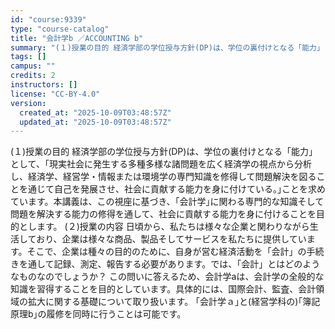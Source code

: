 ```yaml
---
id: "course:9339"
type: "course-catalog"
title: "会計学b ／ACCOUNTING b"
summary: "(１)授業の目的 経済学部の学位授与方針(DP)は、学位の裏付けとなる「能力」として、｢現実社会に発生する多種多様な諸問題を広く経済学の視点から分析し、経済学、経営学・情報または環境学の専門知識を修得して問題解決を図ることを通じて自己を発展…"
tags: []
campus: ""
credits: 2
instructors: []
license: "CC-BY-4.0"
version:
  created_at: "2025-10-09T03:48:57Z"
  updated_at: "2025-10-09T03:48:57Z"
---
```

(１)授業の目的 経済学部の学位授与方針(DP)は、学位の裏付けとなる「能力」として、｢現実社会に発生する多種多様な諸問題を広く経済学の視点から分析し、経済学、経営学・情報または環境学の専門知識を修得して問題解決を図ることを通じて自己を発展させ、社会に貢献する能力を身に付けている。｣ことを求めています。本講義は、この視座に基づき、｢会計学｣に関わる専門的な知識そして問題を解決する能力の修得を通して、社会に貢献する能力を身に付けることを目的とします。 (２)授業の内容 日頃から、私たちは様々な企業と関わりながら生活しており、企業は様々な商品、製品そしてサービスを私たちに提供しています。そこで、企業は種々の目的のために、自身が営む経済活動を「会計」の手続きを通して記録、測定、報告する必要があります。では、「会計」とはどのようなものなのでしょうか？ この問いに答えるため、会計学aは、会計学の全般的な知識を習得することを目的としています。具体的には、国際会計、監査、会計領域の拡大に関する基礎について取り扱います。 ｢会計学ａ｣と(経営学科の)｢簿記原理b｣の履修を同時に行うことは可能です。
